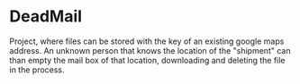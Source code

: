 # DeadMail
Project, where files can be stored with the key of an existing google maps address. An unknown person that knows the location of the "shipment" can than empty the mail box of that location, downloading and deleting the file in the process.

